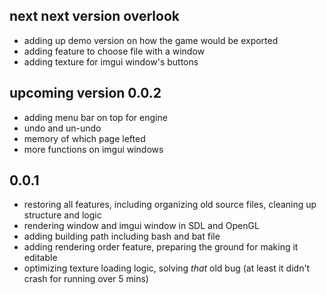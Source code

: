 ## next next version overlook
- adding up demo version on how the game would be exported
- adding feature to choose file with a window
- adding texture for imgui window's buttons

## upcoming version 0.0.2
- adding menu bar on top for engine
- undo and un-undo
- memory of which page lefted
- more functions on imgui windows

## 0.0.1
- restoring all features, including organizing old source files, cleaning up structure and logic
- rendering window and imgui window in SDL and OpenGL
- adding building path including bash and bat file
- adding rendering order feature, preparing the ground for making it editable
- optimizing texture loading logic, solving *that* old bug (at least it didn't crash for running over 5 mins)